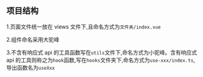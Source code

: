 ## 项目结构

1.页面文件统一放在 views 文件下,且命名方式为`文件夹/index.vue`

2.组件命名采用大驼峰

3.不含有响应式 api 的工具函数写在`utils`文件下,命名方式为小驼峰。含有响应式 api 的工具则称之为`hook`函数,写在`hooks`文件夹下,命名方式为`use-xxx/index.ts`,导出函数名为`useXxx`
